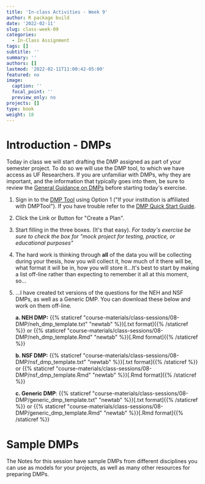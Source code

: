 ```yaml
---
title: 'In-class Activities - Week 9'
author: R package build
date: '2022-02-11'
slug: class-week-09
categories:
  - In-Class Assignment
tags: []
subtitle: ''
summary: ''
authors: []
lastmod: '2022-02-11T11:00:42-05:00'
featured: no
image:
  caption: ''
  focal_point: ''
  preview_only: no
projects: []
type: book
weight: 18
---
```



# Introduction - DMPs

Today in class we will start drafting the DMP assigned as part of your semester project. To do so we will use the DMP tool, to which we have access as UF Researchers. If you are unfamiliar with DMPs, why they are important, and the information that typically goes into them, be sure to review the [General Guidance on DMPs](https://dmptool.org/general_guidance) before starting today's exercise.

1. Sign in to the [DMP Tool](https://dmptool.org) using Option 1 ("If your institution is affiliated with DMPTool"). If you have trouble refer to the  [DMP Quick	Start	Guide](https://dmptool.org/help). 

2. Click the Link or Button for "Create a Plan". 

3. Start filling in the three boxes. (It's that easy). _For today's exercise be sure to check the box for "mock project for testing, practice, or educational purposes"_

4. The hard work is thinking through **all** of the data you will be collecting during your thesis, how you will collect it, how much of it there will be, what format it will be in, how you will store it...It's best to start by making a list off-line rather than expecting to remember it all at this moment, so...

5. ...I have created txt versions of the questions for the NEH and NSF DMPs, as well as a Generic DMP. You can download these below and work on them off-line.


    **a. NEH DMP:** {{% staticref "course-materials/class-sessions/08-DMP/neh_dmp_template.txt" "newtab" %}}[.txt format]{{% /staticref %}} or {{% staticref "course-materials/class-sessions/08-DMP/neh_dmp_template.Rmd" "newtab" %}}[.Rmd format]{{% /staticref %}}


    **b. NSF DMP:** {{% staticref "course-materials/class-sessions/08-DMP/nsf_dmp_template.txt" "newtab" %}}[.txt format]{{% /staticref %}} or {{% staticref "course-materials/class-sessions/08-DMP/nsf_dmp_template.Rmd" "newtab" %}}[.Rmd format]{{% /staticref %}}

    **c. Generic DMP**: {{% staticref "course-materials/class-sessions/08-DMP/generic_dmp_template.txt" "newtab" %}}[.txt format]{{% /staticref %}} or {{% staticref "course-materials/class-sessions/08-DMP/generic_dmp_template.Rmd" "newtab" %}}[.Rmd format]{{% /staticref %}}
    
# Sample DMPs

The Notes for this session have sample DMPs from different disciplines you can use as models for your projects, as well as many other resources for preparing DMPs.

